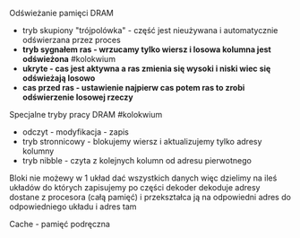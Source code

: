
Odświeżanie pamięci DRAM
- tryb skupiony "trójpolówka" - część jest nieużywana i automatycznie odświerzana przez proces
- **tryb sygnałem ras - wrzucamy tylko wiersz i losowa kolumna jest odświeżona** #kolokwium 
- **ukryte - cas jest aktywna a ras zmienia się wysoki i niski wiec się odświeżają losowo**
- **cas przed ras - ustawienie najpierw cas potem ras to zrobi odświerzenie losowej rzeczy**

Specjalne tryby pracy DRAM #kolokwium 
- odczyt - modyfikacja - zapis
- tryb stronnicowy - blokujemy wiersz i aktualizujemy tylko adresy kolumny
- tryb nibble - czyta z kolejnych kolumn od adresu pierwotnego

Bloki
nie możewy w 1 układ dać wszystkich danych więc dzielimy na ileś układów do których zapisujemy po części
dekoder dekoduje adresy dostane z procesora (całą pamięć) i przekształca ją na odpowiedni adres do odpowiedniego układu i adres tam

Cache - pamięć podręczna
